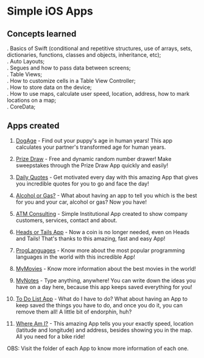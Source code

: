 # Simple iOS Apps


## Concepts learned

. Basics of Swift (conditional and repetitive structures, use of arrays, sets, dictionaries, functions, classes and objects, inheritance, etc);<br />
. Auto Layouts;<br />
. Segues and how to pass data between screens;<br />
. Table Views;<br />
. How to customize cells in a Table View Controller;<br />
. How to store data on the device;<br />
. How to use maps, calculate user speed, location, address, how to mark locations on a map;<br />
. CoreData;<br />

## Apps created

1) <a href="https://github.com/ofernandopro/simple-ios-apps/tree/main/dog-age">DogAge</a> - Find out your puppy's age in human years! This app calculates your partner's transformed age for human years. <br />

2) <a href="https://github.com/ofernandopro/simple-ios-apps/tree/main/prize-draw-app">Prize Draw</a> - Free and dynamic random number drawer! Make sweepstakes through the Prize Draw App quickly and easily! <br />

3) <a href="https://github.com/ofernandopro/simple-ios-apps/tree/main/daily-quotes-app">Daily Quotes</a> - Get motivated every day with this amazing App that gives you incredible quotes for you to go and face the day! <br />

4) <a href="https://github.com/ofernandopro/simple-ios-apps/tree/main/alcohol-or-gas">Alcohol or Gas?</a> - What about having an app to tell you which is the best for you and your car, alcohol or gas? Now you have! <br />

5) <a href="https://github.com/ofernandopro/simple-ios-apps/tree/main/atm-consulting">ATM Consulting</a> - Simple Institutional App created to show company customers, services, contact and about. <br />

6) <a href="https://github.com/ofernandopro/simple-ios-apps/tree/main/heads-or-tails-app">Heads or Tails App</a> - Now a coin is no longer needed, even on Heads and Tails! That's thanks to this amazing, fast and easy App! <br />

7) <a href="">ProgLanguages</a> - Know more about the most popular programming languages in the world with this incredible App! <br />

8) <a href="https://github.com/ofernandopro/simple-ios-apps/tree/main/prog-languages-app">MyMovies</a> - Know more information about the best movies in the world! <br />

9) <a href="https://github.com/ofernandopro/simple-ios-apps/tree/main/my-notes-app">MyNotes</a> - Type anything, anywhere! You can write down the ideas you have on a day here, because this app keeps saved everything for you! <br />

10) <a href="https://github.com/ofernandopro/simple-ios-apps/tree/main/to-do-list">To Do List App</a> - What do I have to do? What about having an App to keep saved the things you have to do, and once you do it, you can remove them all! A little bit of endorphin, huh? <br />

11) <a href="https://github.com/ofernandopro/simple-ios-apps/tree/main/where-am-i">Where Am I?</a> - This amazing App tells you your exactly speed, location (latitude and longitude) and address, besides showing you in the map. All you need for a bike ride! <br />


OBS: Visit the folder of each App to know more information of each one.
